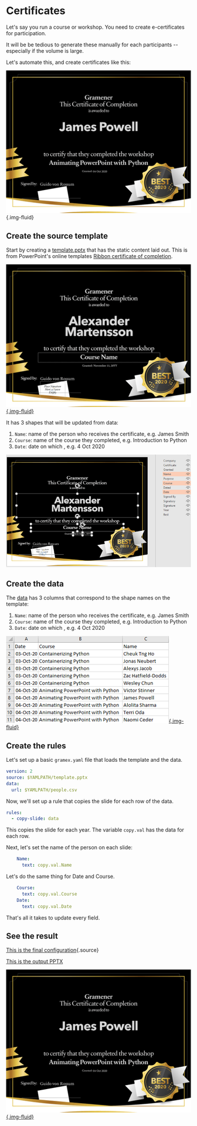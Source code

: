 # Certificates

Let's say you run a course or workshop. You need to create e-certificates for participation.

It will be be tedious to generate these manually for each participants -- especially if the volume is large.

Let's automate this, and create certificates like this:

![Sample certificate](output.png){.img-fluid}

## Create the source template

Start by creating a [template.pptx](template.pptx) that has the static content laid out. This is from PowerPoint's online templates [Ribbon certificate of completion](https://templates.office.com/en-us/ribbon-certificate-of-completion-tm89356863).

[![Slide template](template.png){.img-fluid}](template.pptx)

It has 3 shapes that will be updated from data:

1. `Name`: name of the person who receives the certificate, e.g. James Smith
2. `Course`: name of the course they completed, e.g. Introduction to Python
3. `Date`: date on which , e.g. 4 Oct 2020

![Shape names](shape-names.png)

## Create the data

The [data](people.csv) has 3 columns that correspond to the shape names on the template:

1. `Name`: name of the person who receives the certificate, e.g. James Smith
2. `Course`: name of the course they completed, e.g. Introduction to Python
3. `Date`: date on which , e.g. 4 Oct 2020

[![Data](data.png){.img-fluid}](people.csv)


## Create the rules

Let's set up a basic `gramex.yaml` file that loads the template and the data.

```yaml
version: 2
source: $YAMLPATH/template.pptx
data:
  url: $YAMLPATH/people.csv
```

Now, we'll set up a rule that copies the slide for each row of the data.

```yaml
rules:
  - copy-slide: data
```

This copies the slide for each year. The variable `copy.val` has the data for each row.

Next, let's set the name of the person on each slide:

```yaml
    Name:
      text: copy.val.Name
```

Let's do the same thing for Date and Course.

```yaml
    Course:
      text: copy.val.Course
    Date:
      text: copy.val.Date
```

That's all it takes to update every field.

## See the result

[This is the final configuration](gramex.yaml.source){.source}

[This is the output PPTX](output.pptx)

[![Final Slide](output.png){.img-fluid}](output.pptx)
